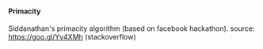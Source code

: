 #### Primacity
Siddanathan's primacity algorithm (based on facebook hackathon).
source: https://goo.gl/Yv4XMh (stackoverflow)


